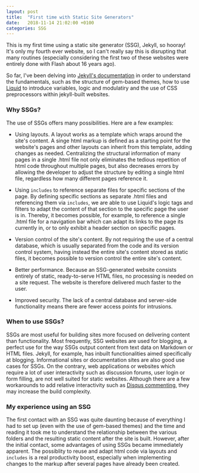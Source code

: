 ```yaml
---
layout: post
title:  "First time with Static Site Generators"
date:   2018-11-14 21:02:00 +0100
categories: SSG
---
```

This is my first time using a static site generator (SSG), Jekyll, so hooray! It's only my fourth ever website, so I can't really say this is disrupting that many routines (especially considering the first two of these websites were entirely done with Flash about 16 years ago).

So far, I've been delving into [Jekyll's documentation](https://jekyllrb.com/docs/ "Jekyll's Documentation") in order to understand the fundamentals, such as the structure of gem-based themes, how to use [Liquid](https://shopify.github.io/liquid/ "Liquid templating language") to introduce variables, logic and modulatiry and the use of CSS preprocessors within jekyll-built websites.

### Why SSGs? ###

The use of SSGs offers many possibilities. Here are a few examples:
+ Using layouts. A layout works as a template which wraps around the site's content. A singe html markup is defined as a starting point for the website's pages and other layouts can inherit from this template, adding changes as needed. Centralizing the structural information of many pages in a single .html file not only eliminates the tedious repetition of html code throughout multiple pages, but also decreases errors by allowing the developer to adjust the structure by editing a single html file, regardless how many different pages reference it.

+ Using `includes` to reference separate files for specific sections of the page. By defining specific sections as separate .html files and referencing them via `includes`, we are able to use Liquid's logic tags and filters to adapt the content of that section to the specific page the user is in. Thereby, it becomes possible, for example, to reference a single .html file for a navigation bar which can adapt its links to the page its currently in, or to only exhibit a header section on specific pages.

+ Version control of the site's content. By not requiring the use of a central database, which is usually separated from the code and its version control system, having instead the entire site's content stored as static files, it becomes possible to version control the entire site's content.

+ Better performance. Because an SSG-generated website consists entirely of static, ready-to-serve HTML files, no processing is needed on a site request. The website is therefore delivered much faster to the user.

+ Improved security. The lack of a central database and server-side functionality means there are fewer access points for intrusions.

### When to use SSGs? ###

SSGs are most useful for building sites more focused on delivering content than functionality. Most frequently, SSG websites are used for blogging, a perfect use for the way SSGs output content from text  data on Markdown or HTML files. Jekyll, for example, has inbuilt functionalities aimed specifically at blogging. Informational sites or documentation sites are also good use cases for SSGs. On the contrary, web applications or websites which require a lot of user interactivity such as discussion forums, user login or form filling, are not well suited for static websites. Although there are a few workarounds to add relative interactivity such as [Disqus commenting](https://disqus.com/ "Disqus"), they may increase the build complexity.

### My experience using an SSG ###

The first contact with an SSG was quite daunting because of everything I had to set up (even with the use of gem-based themes) and the time and reading it took me to understand the relationship between the various folders and the resulting static content after the site is built. However, after the initial contact, some advantages of using SSGs became immediately apparent. The possiblity to reuse and adapt html code via layouts and `includes` is a real productivity boost, especially when implementing changes to the markup after several pages have already been created.
